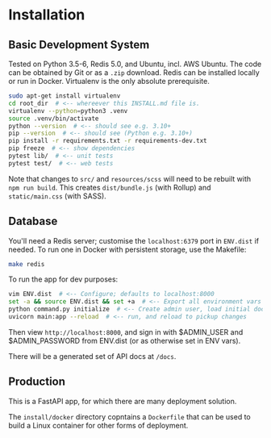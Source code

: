 # Installation

## Basic Development System

Tested on Python 3.5-6, Redis 5.0, and Ubuntu, incl. AWS Ubuntu. The code can
be obtained by Git or as a `.zip` download. Redis can be installed locally or
run in Docker.  Virtualenv is the only absolute prerequisite.

```bash
sudo apt-get install virtualenv
cd root_dir  # <-- whereever this INSTALL.md file is.
virtualenv --python=python3 .venv
source .venv/bin/activate
python --version  # <-- should see e.g. 3.10+
pip --version  # <-- should see (Python e.g. 3.10+)
pip install -r requirements.txt -r requirements-dev.txt
pip freeze  # <-- show dependencies
pytest lib/  # <-- unit tests
pytest test/  # <-- web tests
```

Note that changes to `src/` and `resources/scss` will need to be rebuilt with
`npm run build`. This creates `dist/bundle.js` (with Rollup) and
`static/main.css` (with SASS).


## Database

You'll need a Redis server; customise the `localhost:6379` port in `ENV.dist`
if needed. To run one in Docker with persistent storage, use the Makefile: 

```bash
make redis
```

To run the app for dev purposes:

```bash
vim ENV.dist  # <-- Configure; defaults to localhost:8000
set -a && source ENV.dist && set +a  # <-- Export all environment vars
python command.py initialize  # <-- Create admin user, load initial docs
uvicorn main:app --reload  # <-- run, and reload to pickup changes
```

Then view `http://localhost:8000`, and sign in with $ADMIN_USER and $ADMIN_PASSWORD 
from ENV.dist (or as otherwise set in ENV vars).

There will be a generated set of API docs at `/docs`.

## Production

This is a FastAPI app, for which there are many deployment solution.  

The `install/docker` directory copntains a `Dockerfile` that can be used to build a 
Linux container for other forms of deployment. 
